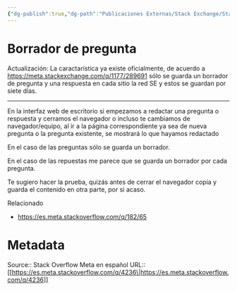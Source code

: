 ```yaml
---
{"dg-publish":true,"dg-path":"Publicaciones Externas/Stack Exchange/Stack Overflow en español/Stack Overflow en español Meta/es.meta.stackoverflow.com-4236.md","permalink":"/publicaciones-externas/stack-exchange/stack-overflow-en-espanol/stack-overflow-en-espanol-meta/es-meta-stackoverflow-com-4236/","title":"Borrador de pregunta","hide":true,"noteIcon":"default","created":"2024-04-03T12:49:10.511-06:00","updated":"2024-04-05T16:44:04.154-06:00"}
---
```


# Borrador de pregunta

Actualización: La caractarística ya existe oficialmente, de acuerdo a https://meta.stackexchange.com/q/1177/289691 sólo se guarda un borrador de pregunta y una respuesta en cada sitio la red SE y estos se guardan por siete días.

<hr>
En la interfaz web de escritorio si empezamos a redactar una pregunta o respuesta y cerramos el navegador o incluso te cambiamos de navegador/equipo, al ir a la página correspondiente ya sea de nueva pregunta o la pregunta existente, se mostrará lo que hayamos redactado

En el caso de las preguntas sólo se guarda un borrador.

En el caso de las repuestas me parece que se guarda un borrador por cada pregunta.

Te sugiero hacer la prueba, quizás antes de cerrar el navegador copia y guarda el contenido en otra parte, por si acaso.

Relacionado

- https://es.meta.stackoverflow.com/q/182/65

# Metadata
Source:: Stack Overflow Meta en español
URL:: [[https://es.meta.stackoverflow.com/q/4236\|https://es.meta.stackoverflow.com/q/4236]]

